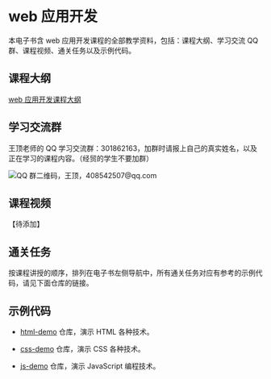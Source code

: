 # web 应用开发

本电子书含 web 应用开发课程的全部教学资料，包括：课程大纲、学习交流 QQ 群、课程视频、通关任务以及示例代码。

## 课程大纲

[web 应用开发课程大纲](http://naotu.baidu.com/file/3efc9062e805d2ad572765c2d5c98b0f?token=280b6fc000160090)

## 学习交流群

王顶老师的 QQ 学习交流群：301862163，加群时请报上自己的真实姓名，以及正在学习的课程内容。（经贸的学生不要加群）

![QQ 群二维码，王顶，408542507@qq.com](https://cdn.jsdelivr.net/gh/wangding/sample@master/images/student-group.webp)

## 课程视频

【待添加】

## 通关任务

按课程讲授的顺序，排列在电子书左侧导航中，所有通关任务对应有参考的示例代码，请见下面仓库的链接。

## 示例代码

- [html-demo](https://bitbucket.org/wngding/html-demo) 仓库，演示 HTML 各种技术。

- [css-demo](https://bitbucket.org/wngding/css-demo) 仓库，演示 CSS 各种技术。

- [js-demo](https://bitbucket.org/wngding/javascript-demo) 仓库，演示 JavaScript 编程技术。
